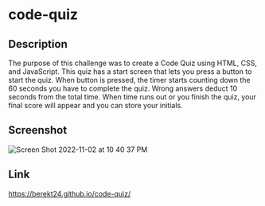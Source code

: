 # code-quiz

## Description

The purpose of this challenge was to create a Code Quiz using HTML, CSS, and JavaScript. This quiz has a start screen that lets you press a button to start the quiz. When button is pressed, the timer starts counting down the 60 seconds you have to complete the quiz. Wrong answers deduct 10 seconds from the total time. When time runs out or you finish the quiz, your final score will appear and you can store your initials.

## Screenshot

![Screen Shot 2022-11-02 at 10 40 37 PM](https://user-images.githubusercontent.com/114173723/199638640-3dc45eda-2d64-4c19-866b-f000f36c50be.png)



## Link

https://berekt24.github.io/code-quiz/
